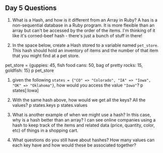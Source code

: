 ## Day 5 Questions

1. What is a Hash, and how is it different from an Array in Ruby?
A has is a non-sequential database in a Ruby program. It is more flexible than an array but can't be accessed by the order of the items. I'm thinking of it like it's corned-beef hash - there's just a bunch of stuff in there!

1. In the space below, create a Hash stored to a variable named `pet_store`.  This hash should hold an inventory of items and the number of that item that you might find at a pet store.

pet_store = {guppies: 45, fish food cans: 50, bag of pretty rocks: 15, goldfish: 15}
p pet_store

1. given the following `states = {"CO" => "Colorado", "IA" => "Iowa", "OK" => "Oklahoma"}`, how would you access the value `"Iowa"`?
p states[:Iowa]

1. With the same hash above, how would we get all the keys?  All the values?
p states.keys
p states.values

1. What is another example of when we might use a hash?  In this case, why is a hash better than an array?
I can see online companies using a hash to keep track of the items and related data (price, quantity, color, etc) of things in a shopping cart.

1. What questions do you still have about hashes?
How many values can each key have and how would these be associated together?
